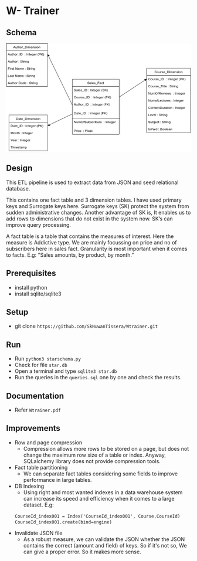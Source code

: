 # W- Trainer

## Schema

![Image](/wtrainer.png)

## Design

This ETL pipeline is used to extract data from JSON and seed relational database. 

This contains one fact table and 3 dimension tables. I have used primary keys and Surrogate keys here. Surrogate keys (SK) protect the system from sudden administrative changes. Another advantage of SK is, It enables us to add rows to dimensions that do not exist in the system now. SK’s can improve query processing. 

A fact table is a table that contains the measures of interest. Here the measure is Addictive type. We are mainly focussing on price and no of subscribers here in sales fact. 
Granularity is most important when it comes to facts. E.g: "Sales amounts, by product, by month.”

## Prerequisites
- install python
- install sqlite/sqlite3

## Setup
- git clone `https://github.com/SkNuwanTissera/Wtrainer.git`

## Run
- Run `python3 starschema.py`
- Check for file `star.db` 
- Open a terminal and type `sqlite3 star.db`
- Run the queries in the `queries.sql` one by one and check the results.

## Documentation

- Refer `Wtrainer.pdf`

## Improvements
- Row and page compression
    - Compression allows more rows to be stored on a page, but does not change the maximum row size of a table or index.
    Anyway, SQLalchemy library does not provide compression tools.
- Fact table partitioning
    - We can separate fact tables considering some fields to improve performance in large tables. 
- DB Indexing 
    - Using right and most wanted indexes in a data warehouse system can increase its speed and efficiency when it comes to a large dataset.
    E.g: 
    ````
   	CourseId_index001 = Index('CourseId_index001', Course.CourseId)
   	CourseId_index001.create(bind=engine)
- Invalidate JSON file
    - As a robust measure, we can validate the JSON whether the JSON contains the correct (amount and field) of keys. So if it's not so, We can give a proper error. So it makes more sense. 
